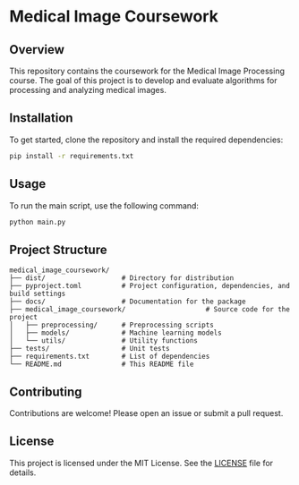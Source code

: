 # Medical Image Coursework

## Overview
This repository contains the coursework for the Medical Image Processing course. The goal of this project is to develop and evaluate algorithms for processing and analyzing medical images.


## Installation
To get started, clone the repository and install the required dependencies:

```bash
pip install -r requirements.txt
```

## Usage
To run the main script, use the following command:

```bash
python main.py
```

## Project Structure
```
medical_image_coursework/
├── dist/                   # Directory for distribution
├── pyproject.toml          # Project configuration, dependencies, and build settings
├── docs/                   # Documentation for the package
├── medical_image_coursework/                    # Source code for the project
│   ├── preprocessing/      # Preprocessing scripts
│   ├── models/             # Machine learning models
│   └── utils/              # Utility functions
├── tests/                  # Unit tests
├── requirements.txt        # List of dependencies
└── README.md               # This README file
```

## Contributing
Contributions are welcome! Please open an issue or submit a pull request.

## License
This project is licensed under the MIT License. See the [LICENSE](LICENSE) file for details.